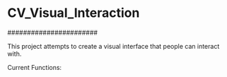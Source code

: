 # CV_Visual_Interaction
#######################

This project attempts to create a visual interface that people
can interact with.

Current Functions:


